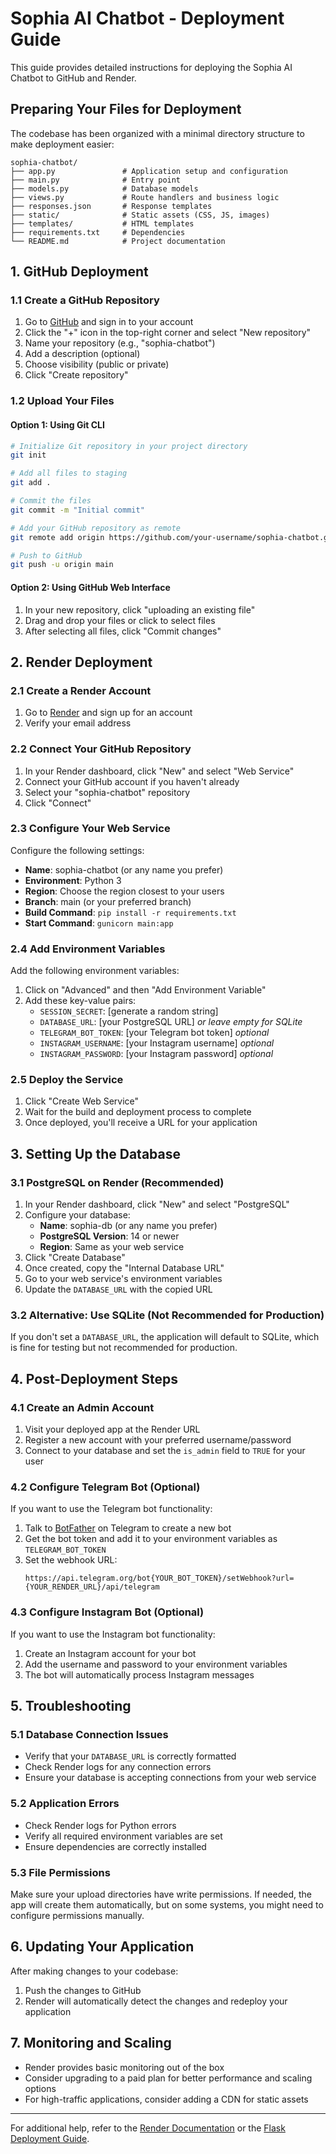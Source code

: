 # Sophia AI Chatbot - Deployment Guide

This guide provides detailed instructions for deploying the Sophia AI Chatbot to GitHub and Render.

## Preparing Your Files for Deployment

The codebase has been organized with a minimal directory structure to make deployment easier:

```
sophia-chatbot/
├── app.py               # Application setup and configuration
├── main.py              # Entry point
├── models.py            # Database models
├── views.py             # Route handlers and business logic
├── responses.json       # Response templates
├── static/              # Static assets (CSS, JS, images)
├── templates/           # HTML templates
├── requirements.txt     # Dependencies
└── README.md            # Project documentation
```

## 1. GitHub Deployment

### 1.1 Create a GitHub Repository

1. Go to [GitHub](https://github.com) and sign in to your account
2. Click the "+" icon in the top-right corner and select "New repository"
3. Name your repository (e.g., "sophia-chatbot")
4. Add a description (optional)
5. Choose visibility (public or private)
6. Click "Create repository"

### 1.2 Upload Your Files

#### Option 1: Using Git CLI
```bash
# Initialize Git repository in your project directory
git init

# Add all files to staging
git add .

# Commit the files
git commit -m "Initial commit"

# Add your GitHub repository as remote
git remote add origin https://github.com/your-username/sophia-chatbot.git

# Push to GitHub
git push -u origin main
```

#### Option 2: Using GitHub Web Interface
1. In your new repository, click "uploading an existing file"
2. Drag and drop your files or click to select files
3. After selecting all files, click "Commit changes"

## 2. Render Deployment

### 2.1 Create a Render Account

1. Go to [Render](https://render.com) and sign up for an account
2. Verify your email address

### 2.2 Connect Your GitHub Repository

1. In your Render dashboard, click "New" and select "Web Service"
2. Connect your GitHub account if you haven't already
3. Select your "sophia-chatbot" repository
4. Click "Connect"

### 2.3 Configure Your Web Service

Configure the following settings:
- **Name**: sophia-chatbot (or any name you prefer)
- **Environment**: Python 3
- **Region**: Choose the region closest to your users
- **Branch**: main (or your preferred branch)
- **Build Command**: `pip install -r requirements.txt`
- **Start Command**: `gunicorn main:app`

### 2.4 Add Environment Variables

Add the following environment variables:
1. Click on "Advanced" and then "Add Environment Variable"
2. Add these key-value pairs:
   - `SESSION_SECRET`: [generate a random string]
   - `DATABASE_URL`: [your PostgreSQL URL] *or leave empty for SQLite*
   - `TELEGRAM_BOT_TOKEN`: [your Telegram bot token] *optional*
   - `INSTAGRAM_USERNAME`: [your Instagram username] *optional*
   - `INSTAGRAM_PASSWORD`: [your Instagram password] *optional*

### 2.5 Deploy the Service

1. Click "Create Web Service"
2. Wait for the build and deployment process to complete
3. Once deployed, you'll receive a URL for your application

## 3. Setting Up the Database

### 3.1 PostgreSQL on Render (Recommended)

1. In your Render dashboard, click "New" and select "PostgreSQL"
2. Configure your database:
   - **Name**: sophia-db (or any name you prefer)
   - **PostgreSQL Version**: 14 or newer
   - **Region**: Same as your web service
3. Click "Create Database"
4. Once created, copy the "Internal Database URL"
5. Go to your web service's environment variables
6. Update the `DATABASE_URL` with the copied URL

### 3.2 Alternative: Use SQLite (Not Recommended for Production)

If you don't set a `DATABASE_URL`, the application will default to SQLite, which is fine for testing but not recommended for production.

## 4. Post-Deployment Steps

### 4.1 Create an Admin Account

1. Visit your deployed app at the Render URL
2. Register a new account with your preferred username/password
3. Connect to your database and set the `is_admin` field to `TRUE` for your user

### 4.2 Configure Telegram Bot (Optional)

If you want to use the Telegram bot functionality:

1. Talk to [BotFather](https://t.me/botfather) on Telegram to create a new bot
2. Get the bot token and add it to your environment variables as `TELEGRAM_BOT_TOKEN`
3. Set the webhook URL:
   ```
   https://api.telegram.org/bot{YOUR_BOT_TOKEN}/setWebhook?url={YOUR_RENDER_URL}/api/telegram
   ```

### 4.3 Configure Instagram Bot (Optional)

If you want to use the Instagram bot functionality:

1. Create an Instagram account for your bot
2. Add the username and password to your environment variables
3. The bot will automatically process Instagram messages

## 5. Troubleshooting

### 5.1 Database Connection Issues

- Verify that your `DATABASE_URL` is correctly formatted
- Check Render logs for any connection errors
- Ensure your database is accepting connections from your web service

### 5.2 Application Errors

- Check Render logs for Python errors
- Verify all required environment variables are set
- Ensure dependencies are correctly installed

### 5.3 File Permissions

Make sure your upload directories have write permissions. If needed, the app will create them automatically, but on some systems, you might need to configure permissions manually.

## 6. Updating Your Application

After making changes to your codebase:

1. Push the changes to GitHub
2. Render will automatically detect the changes and redeploy your application

## 7. Monitoring and Scaling

- Render provides basic monitoring out of the box
- Consider upgrading to a paid plan for better performance and scaling options
- For high-traffic applications, consider adding a CDN for static assets

---

For additional help, refer to the [Render Documentation](https://render.com/docs) or the [Flask Deployment Guide](https://flask.palletsprojects.com/en/2.3.x/deploying/).
